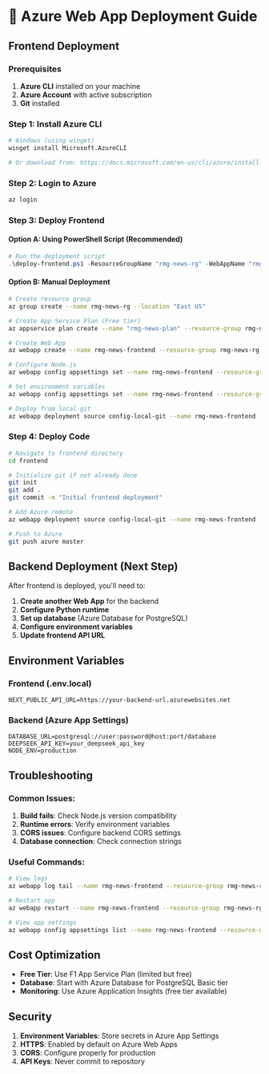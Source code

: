 # 🚀 Azure Web App Deployment Guide

## Frontend Deployment

### Prerequisites
1. **Azure CLI** installed on your machine
2. **Azure Account** with active subscription
3. **Git** installed

### Step 1: Install Azure CLI
```bash
# Windows (using winget)
winget install Microsoft.AzureCLI

# Or download from: https://docs.microsoft.com/en-us/cli/azure/install-azure-cli
```

### Step 2: Login to Azure
```bash
az login
```

### Step 3: Deploy Frontend

#### Option A: Using PowerShell Script (Recommended)
```powershell
# Run the deployment script
.\deploy-frontend.ps1 -ResourceGroupName "rmg-news-rg" -WebAppName "rmg-news-frontend" -Location "East US"
```

#### Option B: Manual Deployment
```bash
# Create resource group
az group create --name rmg-news-rg --location "East US"

# Create App Service Plan (Free tier)
az appservice plan create --name "rmg-news-plan" --resource-group rmg-news-rg --sku F1 --is-linux

# Create Web App
az webapp create --name rmg-news-frontend --resource-group rmg-news-rg --plan "rmg-news-plan" --runtime "NODE|18-lts"

# Configure Node.js
az webapp config appsettings set --name rmg-news-frontend --resource-group rmg-news-rg --settings WEBSITE_NODE_DEFAULT_VERSION=18-lts

# Set environment variables
az webapp config appsettings set --name rmg-news-frontend --resource-group rmg-news-rg --settings NODE_ENV=production

# Deploy from local git
az webapp deployment source config-local-git --name rmg-news-frontend --resource-group rmg-news-rg
```

### Step 4: Deploy Code
```bash
# Navigate to frontend directory
cd frontend

# Initialize git if not already done
git init
git add .
git commit -m "Initial frontend deployment"

# Add Azure remote
az webapp deployment source config-local-git --name rmg-news-frontend --resource-group rmg-news-rg

# Push to Azure
git push azure master
```

## Backend Deployment (Next Step)

After frontend is deployed, you'll need to:

1. **Create another Web App** for the backend
2. **Configure Python runtime**
3. **Set up database** (Azure Database for PostgreSQL)
4. **Configure environment variables**
5. **Update frontend API URL**

## Environment Variables

### Frontend (.env.local)
```env
NEXT_PUBLIC_API_URL=https://your-backend-url.azurewebsites.net
```

### Backend (Azure App Settings)
```env
DATABASE_URL=postgresql://user:password@host:port/database
DEEPSEEK_API_KEY=your_deepseek_api_key
NODE_ENV=production
```

## Troubleshooting

### Common Issues:
1. **Build fails**: Check Node.js version compatibility
2. **Runtime errors**: Verify environment variables
3. **CORS issues**: Configure backend CORS settings
4. **Database connection**: Check connection strings

### Useful Commands:
```bash
# View logs
az webapp log tail --name rmg-news-frontend --resource-group rmg-news-rg

# Restart app
az webapp restart --name rmg-news-frontend --resource-group rmg-news-rg

# View app settings
az webapp config appsettings list --name rmg-news-frontend --resource-group rmg-news-rg
```

## Cost Optimization

- **Free Tier**: Use F1 App Service Plan (limited but free)
- **Database**: Start with Azure Database for PostgreSQL Basic tier
- **Monitoring**: Use Azure Application Insights (free tier available)

## Security

1. **Environment Variables**: Store secrets in Azure App Settings
2. **HTTPS**: Enabled by default on Azure Web Apps
3. **CORS**: Configure properly for production
4. **API Keys**: Never commit to repository 